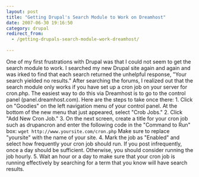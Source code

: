 ```yaml
---
layout: post
title: "Getting Drupal's Search Module to Work on Dreamhost"
date: 2007-06-30 19:16:50
category: drupal
redirect_from:
  - /getting-drupals-search-module-work-dreamhost/
  
---
```


One of my first frustrations with Drupal was that I could not seem to get the search module to work. I searched my new Drupal site again and again and was irked to find that each search returned the unhelpful response, "Your search yielded no results." After searching the forums, I realized out that the search module only works if you have set up a cron job on your server for cron.php. The easiest way to do this via Dreamhost is to go to the control panel (panel.dreamhost.com). Here are the steps to take once there: 1. Click on "Goodies" on the left navigation menu of your control panel. At the bottom of the new menu that just appeared, select "Crob Jobs." 2. Click "Add New Cron Job." 3. On the next screen, create a title for your cron job such as drupancron and enter the following code in the "Command to Run" box: `
wget http://www.yoursite.com/cron.php
` Make sure to replace "yoursite" with the name of your site. 4. Mark the job as "Enabled" and select how frequently your cron job should run. If you post infrequently, once a day should be sufficient. Otherwise, you should consider running the job hourly. 5. Wait an hour or a day to make sure that your cron job is running effectively by searching for a term that you know will have search results.